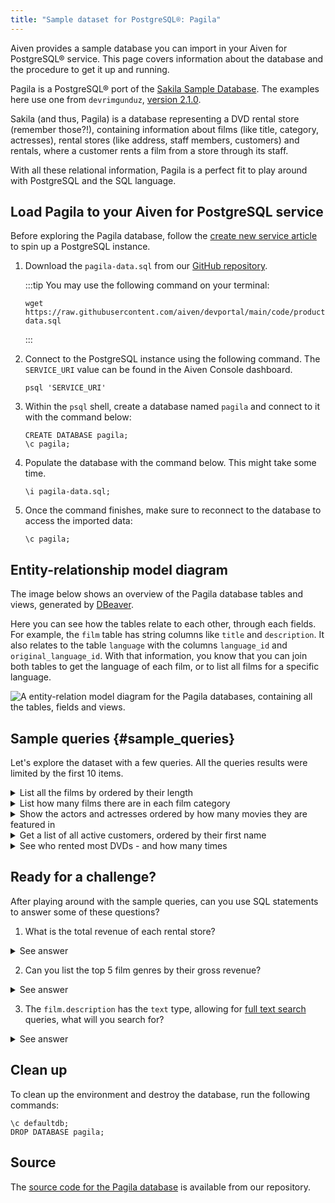 ```yaml
---
title: "Sample dataset for PostgreSQL®: Pagila"
---
```


Aiven provides a sample database you can import in your Aiven for
PostgreSQL® service. This page covers information about the database and
the procedure to get it up and running.

Pagila is a PostgreSQL® port of the [Sakila Sample
Database](https://dev.mysql.com/doc/sakila/en/). The examples here use
one from `devrimgunduz`, [version
2.1.0](https://github.com/devrimgunduz/pagila).

Sakila (and thus, Pagila) is a database representing a DVD rental store
(remember those?!), containing information about films (like title,
category, actresses), rental stores (like address, staff members,
customers) and rentals, where a customer rents a film from a store
through its staff.

With all these relational information, Pagila is a perfect fit to play
around with PostgreSQL and the SQL language.

## Load Pagila to your Aiven for PostgreSQL service

Before exploring the Pagila database, follow the
[create new service article](/docs/platform/howto/create_new_service) to spin up a PostgreSQL instance.

1.  Download the `pagila-data.sql` from our [GitHub
    repository](https://github.com/aiven/devportal/blob/main/code/products/postgresql/pagila/pagila-data.sql).

    :::tip
    You may use the following command on your terminal:

    ```
    wget https://raw.githubusercontent.com/aiven/devportal/main/code/products/postgresql/pagila/pagila-data.sql
    ```
    :::

2.  Connect to the PostgreSQL instance using the following command. The
    `SERVICE_URI` value can be found in the Aiven Console dashboard.

    ``` shell
    psql 'SERVICE_URI'
    ```

3.  Within the `psql` shell, create a database named `pagila` and
    connect to it with the command below:

    ``` psql
    CREATE DATABASE pagila;
    \c pagila;
    ```

4.  Populate the database with the command below. This might take some
    time.

    ``` psql
    \i pagila-data.sql;
    ```

5.  Once the command finishes, make sure to reconnect to the database to
    access the imported data:

    ``` psql
    \c pagila;
    ```

## Entity-relationship model diagram

The image below shows an overview of the Pagila database tables and
views, generated by [DBeaver](https://dbeaver.io).

Here you can see how the tables relate to each other, through each
fields. For example, the `film` table has string columns like `title`
and `description`. It also relates to the table `language` with the
columns `language_id` and `original_language_id`. With that information,
you know that you can join both tables to get the language of each film,
or to list all films for a specific language.

![A entity-relation model diagram for the Pagila databases, containing all the tables, fields and views.](/images/products/postgresql/pagila-erm.png)

## Sample queries {#sample_queries}

Let's explore the dataset with a few queries. All the queries results
were limited by the first 10 items.

<details><summary>
List all the films by ordered by their length
</summary>

``` sql
select
    film_id,
    title,
    length
from
    film
order by
    length desc;
```

``` text
| film_id | title              | length |
| ------- | ------------------ | ------ |
| 426     | HOME PITY          | 185    |
| 690     | POND SEATTLE       | 185    |
| 609     | MUSCLE BRIGHT      | 185    |
| 991     | WORST BANGER       | 185    |
| 182     | CONTROL ANTHEM     | 185    |
| 141     | CHICAGO NORTH      | 185    |
| 349     | GANGS PRIDE        | 185    |
| 212     | DARN FORRESTER     | 185    |
| 817     | SOLDIERS EVOLUTION | 185    |
| 872     | SWEET BROTHERHOOD  | 185    |
```

</details>

<details><summary>
List how many films there are in each film category
</summary>

``` sql
select
    category.name,
    count(category.name) category_count
from
    category
left join film_category on
    category.category_id = film_category.category_id
left join film on
    film_category.film_id = film.film_id
group by
    category.name
order by
    category_count desc;
```

``` text
| name        | category_count |
| ----------- | -------------- |
| Sports      | 74             |
| Foreign     | 73             |
| Family      | 69             |
| Documentary | 68             |
| Animation   | 66             |
| Action      | 64             |
| New         | 63             |
| Drama       | 62             |
| Sci-Fi      | 61             |
| Games       | 61             |
```

</details>

<details><summary>
Show the actors and actresses ordered by how many movies they are
featured in
</summary>

``` sql
select
    actor.first_name,
    actor.last_name,
    count(actor.first_name) featured_count
from
    actor
left join film_actor on
    actor.actor_id = film_actor.actor_id
group by
    actor.first_name,
    actor.last_name
order by
    featured_count desc;
```

``` text
| first_name | last_name | featured_count |
| ---------- | --------- | -------------- |
| SUSAN      | DAVIS     | 54             |
| GINA       | DEGENERES | 42             |
| WALTER     | TORN      | 41             |
| MARY       | KEITEL    | 40             |
| MATTHEW    | CARREY    | 39             |
| SANDRA     | KILMER    | 37             |
| SCARLETT   | DAMON     | 36             |
| VIVIEN     | BASINGER  | 35             |
| VAL        | BOLGER    | 35             |
| GROUCHO    | DUNST     | 35             |
```

</details>

<details><summary>
Get a list of all active customers, ordered by their first name
</summary>

``` sql
select
    first_name,
    last_name
from
    customer
where
    active = 1
order by first_name asc;
```

``` text
| first_name | last_name |
| ---------- | --------- |
| MARY       | SMITH     |
| PATRICIA   | JOHNSON   |
| LINDA      | WILLIAMS  |
| BARBARA    | JONES     |
| ELIZABETH  | BROWN     |
| JENNIFER   | DAVIS     |
| MARIA      | MILLER    |
| SUSAN      | WILSON    |
| MARGARET   | MOORE     |
| DOROTHY    | TAYLOR    |
```

</details>

<details><summary>
See who rented most DVDs - and how many times
</summary>

``` sql
select
    customer.first_name,
    customer.last_name,
    count(customer.first_name) rentals_count
from
    customer
left join rental on
    customer.customer_id = rental.customer_id
group by
    customer.first_name,
    customer.last_name
order by rentals_count desc;
```

``` text
| first_name | last_name | rentals_count |
| ---------- | --------- | ------------- |
| ELEANOR    | HUNT      | 46            |
| KARL       | SEAL      | 45            |
| CLARA      | SHAW      | 42            |
| MARCIA     | DEAN      | 42            |
| TAMMY      | SANDERS   | 41            |
| WESLEY     | BULL      | 40            |
| SUE        | PETERS    | 40            |
| MARION     | SNYDER    | 39            |
| RHONDA     | KENNEDY   | 39            |
| TIM        | CARY      | 39            |
```

</details>

## Ready for a challenge?

After playing around with the sample queries, can you use SQL statements
to answer some of these questions?

1.  What is the total revenue of each rental store?

<details><summary>
See answer
</summary>

``` sql
select
    store.store_id,
    sum(payment.amount) as "total revenue"
from
    store
left join inventory on
    inventory.store_id = store.store_id
left join rental on
    rental.inventory_id = inventory.inventory_id
left join payment on
    payment.rental_id = rental.rental_id
where
    payment.amount is not null
group by
    store.store_id
order by
    sum(payment.amount) desc;
```

``` text
| store_id | total revenue |
| -------- | ------------- |
| 2        | 33726.77      |
| 1        | 33689.74      |
```

</details>

2.  Can you list the top 5 film genres by their gross revenue?

<details><summary>
See answer
</summary>

``` sql
select
    category.name,
    film.title,
    sum(payment.amount) as "gross revenue"
from
    film
left join film_category on
    film_category.film_id = film.film_id
left join category on
    film_category.category_id = category.category_id
left join inventory on
    inventory.film_id = film.film_id
left join rental on
    rental.inventory_id = inventory.inventory_id
left join payment
    on payment.rental_id = rental.rental_id
where
    payment.amount is not null
group by
    category.name,
    film.title
order by
    sum(payment.amount) desc
limit 5;
```

``` text
| name        | title             | gross revenue |
| ----------- | ----------------- | ------------- |
| Music       | TELEGRAPH VOYAGE  | 231.73        |
| Documentary | WIFE TURN         | 223.69        |
| Comedy      | ZORRO ARK         | 214.69        |
| Sci-Fi      | GOODFELLAS SALUTE | 209.69        |
| Sports      | SATURDAY LAMBS    | 204.72        |
```

</details>

3.  The `film.description` has the `text` type, allowing for [full text
    search](https://www.postgresql.org/docs/11/textsearch-intro.html)
    queries, what will you search for?

<details><summary>
See answer
</summary>

``` sql
-- Select all descriptions with the words "documentary" and "robot"

select
    film.title,
    film.description
from
    film
where
    to_tsvector(film.description) @@ to_tsquery('documentary & robot');
```

``` text
| title            | description                                                                                                        |
| ---------------- | ------------------------------------------------------------------------------------------------------------------ |
| CASPER DRAGONFLY | A Intrepid Documentary of a Boat And a Crocodile who must Chase a Robot in The Sahara Desert                       |
| CHAINSAW UPTOWN  | A Beautiful Documentary of a Boy And a Robot who must Discover a Squirrel in Australia                             |
| CONTROL ANTHEM   | A Fateful Documentary of a Robot And a Student who must Battle a Cat in A Monastery                                |
| CROSSING DIVORCE | A Beautiful Documentary of a Dog And a Robot who must Redeem a Womanizer in Berlin                                 |
| KANE EXORCIST    | A Epic Documentary of a Composer And a Robot who must Overcome a Car in Berlin                                     |
| RUNNER MADIGAN   | A Thoughtful Documentary of a Crocodile And a Robot who must Outrace a Womanizer in The Outback                    |
| SOUTH WAIT       | A Amazing Documentary of a Car And a Robot who must Escape a Lumberjack in An Abandoned Amusement Park             |
| SWEDEN SHINING   | A Taut Documentary of a Car And a Robot who must Conquer a Boy in The Canadian Rockies                             |
| VIRGIN DAISY     | A Awe-Inspiring Documentary of a Robot And a Mad Scientist who must Reach a Database Administrator in A Shark Tank |
```

</details>

## Clean up

To clean up the environment and destroy the database, run the following
commands:

``` psql
\c defaultdb;
DROP DATABASE pagila;
```

## Source

The [source code for the Pagila
database](https://github.com/aiven/devportal/tree/main/code/products/postgresql/pagila)
is available from our repository.
